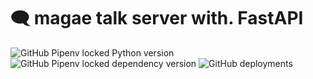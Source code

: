 # 🗨 magae talk server with. FastAPI

![GitHub Pipenv locked Python version](https://img.shields.io/github/pipenv/locked/python-version/magae1/magae-talk-server?logo=python)
![GitHub Pipenv locked dependency version](https://img.shields.io/github/pipenv/locked/dependency-version/magae1/magae-talk-server/fastapi?logo=fastapi&label=FastAPI&color=039486)
![GitHub deployments](https://img.shields.io/github/deployments/magae1/magae-talk-server/fastapi-server?label=deployment)

